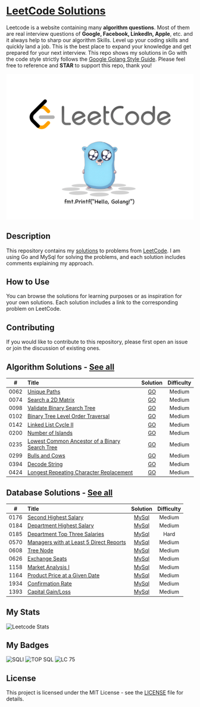 # [LeetCode Solutions](https://github.com/sdimon13/leetCode)

Leetcode is a website containing many **algorithm questions**. Most of them are real interview questions of **Google,
Facebook,
LinkedIn, Apple**, etc. and it always help to sharp our algorithm Skills. Level up your coding skills and quickly land a
job. This is the best place to expand your knowledge and get prepared for your next interview. This repo shows my
solutions in Go with the code style strictly follows
the [Google Golang Style Guide](https://github.com/golang/go/wiki/CodeReviewComments). Please feel free to reference and
**STAR** to support this repo, thank you!

![logo](logo.png)

## Description

This repository contains my [solutions](https://leetcode.com/sdimon13/) to problems
from [LeetCode](https://leetcode.com/). I am using Go and MySql for
solving the
problems, and each solution includes comments explaining my approach.

## How to Use

You can browse the solutions for learning purposes or as inspiration for your own solutions. Each solution includes a
link to the corresponding problem on LeetCode.

## Contributing

If you would like to contribute to this repository, please first open an issue or join the discussion of existing ones.

## Algorithm Solutions - [See all](algorithms)

|  #   | Title                                                                                                                           |                            Solution                             | Difficulty |
|:----:|:--------------------------------------------------------------------------------------------------------------------------------|:---------------------------------------------------------------:|:----------:|
| 0062 | [Unique Paths](https://leetcode.com/problems/unique-paths/)                                                                     |                  [GO](algorithms/unique-paths)                  |   Medium   |
| 0074 | [Search a 2D Matrix](https://leetcode.com/problems/search-a-2d-matrix/)                                                         |               [GO](algorithms/search-a-2d-matrix)               |   Medium   |
| 0098 | [Validate Binary Search Tree](https://leetcode.com/problems/validate-binary-search-tree/)                                       |          [GO](algorithms/validate-binary-search-tree)           |   Medium   |
| 0102 | [ Binary Tree Level Order Traversal](https://leetcode.com/problems/binary-tree-level-order-traversal/)                          |       [GO](algorithms/binary-tree-level-order-traversal)        |   Medium   |
| 0142 | [Linked List Cycle II](https://leetcode.com/problems/linked-list-cycle-ii/)                                                     |              [GO](algorithms/linked-list-cycle-ii)              |   Medium   |
| 0200 | [Number of Islands](https://leetcode.com/problems/number-of-islands/)                                                           |               [GO](algorithms/number-of-islands)                |   Medium   |
| 0235 | [Lowest Common Ancestor of a Binary Search Tree](https://leetcode.com/problems/lowest-common-ancestor-of-a-binary-search-tree/) | [GO](algorithms/lowest-common-ancestor-of-a-binary-search-tree) |   Medium   |
| 0299 | [Bulls and Cows](https://leetcode.com/problems/bulls-and-cows/)                                                                 |                 [GO](algorithms/bulls-and-cows)                 |   Medium   |
| 0394 | [Decode String](https://leetcode.com/problems/decode-string/)                                                                   |                 [GO](algorithms/decode-string)                  |   Medium   |
| 0424 | [Longest Repeating Character Replacement](https://leetcode.com/problems/longest-repeating-character-replacement/)               |    [GO](algorithms/longest-repeating-character-replacement)     |   Medium   |

## Database Solutions - [See all](database)

|  #   | Title                                                                                                             |                         Solution                          | Difficulty |
|:----:|:------------------------------------------------------------------------------------------------------------------|:---------------------------------------------------------:|:----------:|
| 0176 | [Second Highest Salary](https://leetcode.com/problems/second-highest-salary/)                                     |          [MySql](database/second-highest-salary)          |   Medium   |
| 0184 | [Department Highest Salary](https://leetcode.com/problems/department-highest-salary/)                             |        [MySql](database/department-highest-salary)        |   Medium   |
| 0185 | [Department Top Three Salaries](https://leetcode.com/problems/department-top-three-salaries/)                     |      [MySql](database/department-top-three-salaries)      |    Hard    |
| 0570 | [Managers with at Least 5 Direct Reports](https://leetcode.com/problems/managers-with-at-least-5-direct-reports/) | [MySql](database/managers-with-at-least-5-direct-reports) |   Medium   |
| 0608 | [Tree Node](https://leetcode.com/problems/tree-node/)                                                             |                [MySql](database/tree-node)                |   Medium   |
| 0626 | [Exchange Seats](https://leetcode.com/problems/exchange-seats/)                                                   |             [MySql](database/exchange-seats)              |   Medium   |
| 1158 | [Market Analysis I](https://leetcode.com/problems/market-analysis-i/)                                             |            [MySql](database/market-analysis-i)            |   Medium   |
| 1164 | [Product Price at a Given Date](https://leetcode.com/problems/product-price-at-a-given-date/)                     |      [MySql](database/product-price-at-a-given-date)      |   Medium   |
| 1934 | [Confirmation Rate](https://leetcode.com/problems/confirmation-rate/)                                             |            [MySql](database/confirmation-rate)            |   Medium   |
| 1393 | [Capital Gain/Loss](https://leetcode.com/problems/capital-gainloss/)                                              |            [MySql](database/capital-gainloss)             |   Medium   |

## My Stats

![Leetcode Stats](https://leetcard.jacoblin.cool/sdimon13?ext=activity)

## My Badges

![SQLI](https://assets.leetcode.com/static_assets/others/SQLI.gif)
![TOP SQL](https://assets.leetcode.com/static_assets/others/Top_SQL_50.gif)
![LC 75](https://assets.leetcode.com/static_assets/others/%E5%85%A5%E9%97%A8.gif)

## License

This project is licensed under the MIT License - see the [LICENSE](LICENSE) file for details.